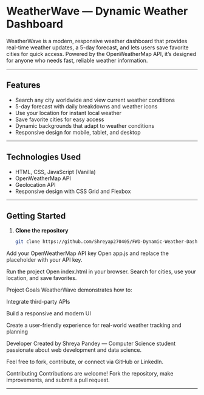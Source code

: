 # WeatherWave — Dynamic Weather Dashboard

WeatherWave is a modern, responsive weather dashboard that provides real-time weather updates, a 5-day forecast, and lets users save favorite cities for quick access. Powered by the OpenWeatherMap API, it’s designed for anyone who needs fast, reliable weather information.

---

## Features
- Search any city worldwide and view current weather conditions  
- 5-day forecast with daily breakdowns and weather icons  
- Use your location for instant local weather  
- Save favorite cities for easy access  
- Dynamic backgrounds that adapt to weather conditions  
- Responsive design for mobile, tablet, and desktop  

---

## Technologies Used
- HTML, CSS, JavaScript (Vanilla)  
- OpenWeatherMap API  
- Geolocation API  
- Responsive design with CSS Grid and Flexbox  

---

## Getting Started

1. **Clone the repository**
   ```bash
   git clone https://github.com/Shreyap270405/FWD-Dynamic-Weather-Dashboard.git
Add your OpenWeatherMap API key
Open app.js and replace the placeholder with your API key.

Run the project
Open index.html in your browser.
Search for cities, use your location, and save favorites.

Project Goals
WeatherWave demonstrates how to:

Integrate third-party APIs

Build a responsive and modern UI

Create a user-friendly experience for real-world weather tracking and planning

Developer
Created by Shreya Pandey — Computer Science student passionate about web development and data science.

Feel free to fork, contribute, or connect via GitHub or LinkedIn.

Contributing
Contributions are welcome!
Fork the repository, make improvements, and submit a pull request.





---

